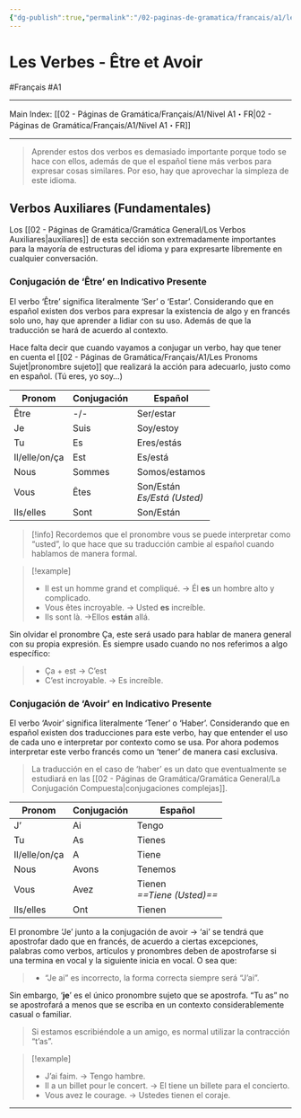 ```yaml
---
{"dg-publish":true,"permalink":"/02-paginas-de-gramatica/francais/a1/les-verbes-etre-et-avoir/"}
---
```


# Les Verbes - Être et Avoir
#Français #A1
___
Main Index: [[02 - Páginas de Gramática/Français/A1/Nivel A1・FR\|02 - Páginas de Gramática/Français/A1/Nivel A1・FR]]
___
>Aprender estos dos verbos es demasiado importante porque todo se hace con ellos, además de que el español tiene más verbos para expresar cosas similares. Por eso, hay que aprovechar la simpleza de este idioma.

## Verbos Auxiliares (Fundamentales)
Los [[02 - Páginas de Gramática/Gramática General/Los Verbos Auxiliares\|auxiliares]] de esta sección son extremadamente importantes para la mayoría de estructuras del idioma y para expresarte libremente en cualquier conversación.

### Conjugación de ‘Être’ en Indicativo Presente
El verbo ‘Être’ significa literalmente ‘Ser’ o ‘Estar’. Considerando que en español existen dos verbos para expresar la existencia de algo y en francés solo uno, hay que aprender a lidiar con su uso. Además de que la traducción se hará de acuerdo al contexto.

Hace falta decir que cuando vayamos a conjugar un verbo, hay que tener en cuenta el [[02 - Páginas de Gramática/Français/A1/Les Pronoms Sujet\|pronombre sujeto]] que realizará la acción para adecuarlo, justo como en español. (Tú eres, yo soy…)

| Pronom        | Conjugación | Español                           |
| ------------- | ----------- | --------------------------------- |
| Être          | -/-         | Ser/estar                         |
| Je            | Suis        | Soy/estoy                         |
| Tu            | Es          | Eres/estás                        |
| Il/elle/on/ça | Est         | Es/está                           |
| Nous          | Sommes      | Somos/estamos                     |
| Vous          | Êtes        | Son/Están   <br>_Es/Está (Usted)_ |
| Ils/elles     | Sont        | Son/Están                         |

> [!info] 
> Recordemos que el pronombre vous se puede interpretar como “usted”, lo que hace que su traducción cambie al español cuando hablamos de manera formal.

> [!example] 
> - Il est un homme grand et compliqué. → Él **es** un hombre alto y complicado.
> - Vous êtes incroyable. → Usted **es** increíble.
> - Ils sont là. →Ellos **están** allá.

Sin olvidar el pronombre Ça, este será usado para hablar de manera general con su propia expresión. Es siempre usado cuando no nos referimos a algo específico:
>- Ça + est → C’est
>- C’est incroyable. → Es increíble.

### Conjugación de ‘Avoir’ en Indicativo Presente
El verbo ‘Avoir’ significa literalmente ‘Tener’ o ‘Haber’. Considerando que en español existen dos traducciones para este verbo, hay que entender el uso de cada uno e interpretar por contexto como se usa. Por ahora podemos interpretar este verbo francés como un ‘tener’ de manera casi exclusiva.
> La traducción en el caso de ‘haber’ es un dato que eventualmente se estudiará en las [[02 - Páginas de Gramática/Gramática General/La Conjugación Compuesta\|conjugaciones complejas]].

| Pronom        | Conjugación | Español                         |
| ------------- | ----------- | ------------------------------- |
| J’            | Ai          | Tengo                           |
| Tu            | As          | Tienes                          |
| Il/elle/on/ça | A           | Tiene                           |
| Nous          | Avons       | Tenemos                         |
| Vous          | Avez        | Tienen  <br>_==Tiene (Usted)==_ |
| Ils/elles     | Ont         | Tienen                          |


El pronombre ‘Je’ junto a la conjugación de avoir → ‘ai’ se tendrá que apostrofar dado que en francés, de acuerdo a ciertas excepciones, palabras como verbos, artículos y pronombres deben de apostrofarse si una termina en vocal y la siguiente inicia en vocal. O sea que:

>- “Je ai” es incorrecto, la forma correcta siempre será “J’ai”.

Sin embargo, ‘**je**’ es el único pronombre sujeto que se apostrofa. “Tu as” no se apostrofará a menos que se escriba en un contexto considerablemente casual o familiar.
> Si estamos escribiéndole a un amigo, es normal utilizar la contracción “t’as”.


> [!example] 
> - J’ai faim. → Tengo hambre.
> - Il a un billet pour le concert. → El tiene un billete para el concierto.
> - Vous avez le courage. → Ustedes tienen el coraje.




___
